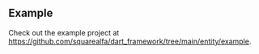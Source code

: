 ## Example

Check out the example project at https://github.com/squarealfa/dart_framework/tree/main/entity/example.
